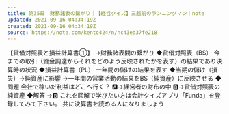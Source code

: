 ```yaml
---
title: 第35幕　財務諸表の繋がり｜【経営クイズ】三越前のランニングマン｜note
updated: 2021-09-16 04:34:19Z
created: 2021-09-16 04:34:19Z
source: https://note.com/kento424/n/nc43ed37fe218
---
```


【貸借対照表と損益計算書①】
→財務諸表間の繋がり
◆貸借対照表（BS）
今までの取引（資金調達からそれをどのよう反映されたかを表す）の結果であり決算時の状況
◆損益計算書（PL）
一年間の儲けの結果を表す
◆当期の儲け（損失）→純資産に影響
→一年間の営業活動の結果をBS（純資産）に反映させる
◆問題
会社で稼いだ利益はどこへ行く？
🅰️→経営者の財布の中
🅱️→貸借対照表の純資産
◆解答
→🅱️
これを図解で学びたい方は会計クイズアプリ「Funda」を登録してみて下さい。
共に決算書を読める人になりましょう